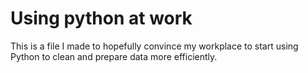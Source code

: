 # Using python at work
This is a file I made to hopefully convince my workplace to start using Python to clean and prepare data more efficiently.
